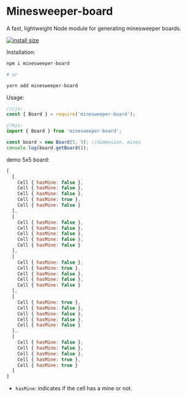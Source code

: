 # Minesweeper-board

A fast, lightweight Node module for generating minesweeper boards.

[![install size](https://packagephobia.com/badge?p=minesweeper-board)](https://packagephobia.com/result?p=minesweeper-board)

Installation:

```bash
npm i minesweeper-board

# or

yarn add minesweeper-board
```

Usage:

```js
//cjs:
const { Board } = require('minesweeper-board');

//mjs:
import { Board } from 'minesweeper-board';

const board = new Board(5, 5); //dimension, mines
console.log(board.getBoard());
```

demo 5x5 board:

```js
[
  [
    Cell { hasMine: false },
    Cell { hasMine: false },
    Cell { hasMine: false },
    Cell { hasMine: true },
    Cell { hasMine: false }
  ],
  [
    Cell { hasMine: false },
    Cell { hasMine: false },
    Cell { hasMine: false },
    Cell { hasMine: false },
    Cell { hasMine: false }
  ],
  [
    Cell { hasMine: false },
    Cell { hasMine: true },
    Cell { hasMine: false },
    Cell { hasMine: false },
    Cell { hasMine: false }
  ],
  [
    Cell { hasMine: true },
    Cell { hasMine: false },
    Cell { hasMine: false },
    Cell { hasMine: false },
    Cell { hasMine: false }
  ],
  [
    Cell { hasMine: false },
    Cell { hasMine: false },
    Cell { hasMine: false },
    Cell { hasMine: true },
    Cell { hasMine: true }
  ]
]
```

 - `hasMine`: indicates if the cell has a mine or not.
